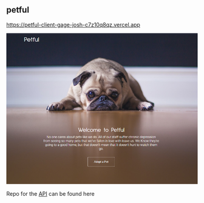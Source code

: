 ## petful

https://petful-client-gage-josh-c7z10q8qz.vercel.app

![petful](/src/img/petful.PNG)

Repo for the [API](https://github.com/thinkful-ei-panda/DSA_petful_server_gage_josh) can be found here 